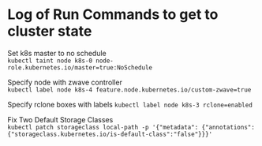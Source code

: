 # Log of Run Commands to get to cluster state
Set k8s master to no schedule  
`kubectl taint node k8s-0 node-role.kubernetes.io/master=true:NoSchedule`

Specify node with zwave controller  
`kubectl label node k8s-4 feature.node.kubernetes.io/custom-zwave=true`

Specify rclone boxes with labels
`kubectl label node k8s-3 rclone=enabled`

Fix Two Default Storage Classes  
`kubectl patch storageclass local-path -p '{"metadata": {"annotations":{"storageclass.kubernetes.io/is-default-class":"false"}}}'`
